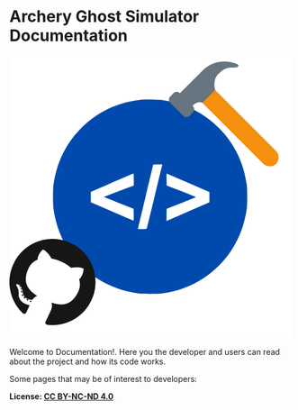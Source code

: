 # Archery Ghost Simulator Documentation

![Developer Image](./images/developer.png)

Welcome to Documentation!. Here you the developer and users can read about the project and how its code works.

Some pages that may be of interest to developers:

**License: [CC BY-NC-ND 4.0](https://raw.githubusercontent.com/Isaaker/Ghost_Simulator_ES/main/LICENSE.txt)**